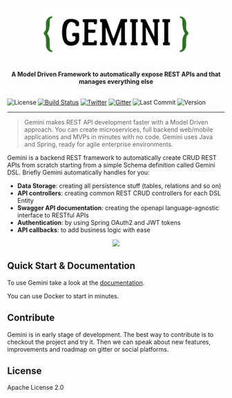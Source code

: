 <p align="center">
    <a href="https://gemini.at7.it" target="_blank"><img src="./gemini_logo.png" height="130" alt="Gemini Logo"></a>
    <br />
    <br />
    <b>A Model Driven Framework to automatically expose REST APIs and that manages everything else</b>
    <br />
    <br />
</p>

![License](https://img.shields.io/github/license/h4t0n/gemini.svg)
[![Build Status](https://travis-ci.org/gemini-projects/gemini.svg?branch=master)](https://travis-ci.org/gemini-projects/gemini)
[![Twitter](https://img.shields.io/badge/Twitter-@h4t0n-blue.svg?style=flat)](http://twitter.com/h4t0n)
[![Gitter](https://img.shields.io/gitter/room/gemini-framework/general)](https://gitter.im/gemini-framework/general)
![Last Commit](https://img.shields.io/github/last-commit/h4t0n/gemini.svg)
![Version](https://img.shields.io/github/release/h4t0n/gemini)
___

> Gemini makes REST API development faster with a Model Driven approach. You can create microservices, full backend web/mobile applications and
MVPs in minutes with no code. Gemini uses Java and Spring, ready for agile enterprise environments.

Gemini is a backend REST framework to automatically create CRUD REST APIs from scratch starting from a simple Schema
 definition called Gemini DSL. Briefly Gemini automatically handles for you:
* **Data Storage**: creating all persistence stuff (tables, relations and so on)
* **API controllers**: creating common REST CRUD controllers for each DSL Entity
* **Swagger API documentation**: creating the openapi language-agnostic interface to RESTful APIs 
* **Authentication**: by using Spring OAuth2 and JWT tokens
* **API callbacks**: to add business logic with ease

<p align="center">
   <img src="./gemini_hiw.gif" height="400">
</p>


## Quick Start & Documentation
To use Gemini take a look at the [documentation](https://gemini.at7.it).

You can use Docker to start in minutes.

## Contribute
Gemini is in early stage of development. The best way to contribute is to checkout the project and try it. Then we can
speak about new features, improvements and roadmap on gitter or social platforms.

## License
Apache License 2.0
